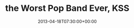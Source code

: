 ---
templateKey: event
guid: 08979e9c-6eab-11ea-99c5-002590d1d1b0
date: 2013-04-18T07:30:00+00:00
eventTime: '7:30am'
title: the Worst Pop Band Ever, KSS
artist: the Worst Pop Band Ever
city: Kelowna
venue: KSS
group: The Worst Pop Band Ever
url: https://www.facebook.com/worstpopbandever
---